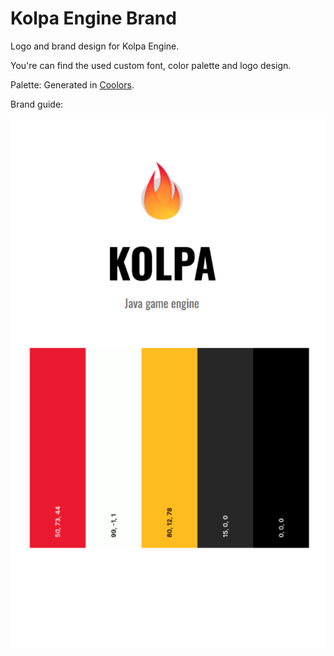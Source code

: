 # Kolpa Engine Brand
Logo and brand design for Kolpa Engine.

You're can find the used custom font, color palette and logo design.

Palette: Generated in [Coolors](https://coolors.co/eb1930-fdfffc-ffbc1f-272727-000000).

Brand guide:

![Brand guide poster](./brand.png)
